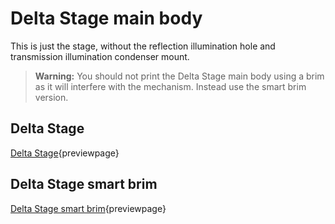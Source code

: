 # Delta Stage main body

[Delta Stage]: ../models/delta_stage.stl
[Delta Stage smart brim]: ../models/delta_stage_smart_brim.stl

This is just the stage, without the reflection illumination hole and transmission illumination condenser mount.

> **Warning:** You should not print the Delta Stage main body using a brim as it will interfere with the mechanism.  Instead use the smart brim version.

## Delta Stage

[Delta Stage]{previewpage}

## Delta Stage smart brim

[Delta Stage smart brim]{previewpage}